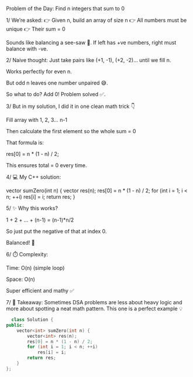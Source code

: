 
Problem of the Day: Find n integers that sum to 0

1/
We’re asked:
👉 Given n, build an array of size n
👉 All numbers must be unique
👉 Their sum = 0

Sounds like balancing a see-saw 🎯. If left has +ve numbers, right must balance with -ve.

2/
Naive thought: Just take pairs like (+1, -1), (+2, -2)… until we fill n.

Works perfectly for even n.

But odd n leaves one number unpaired 😅.

So what to do? Add 0! Problem solved ✅.

3/
But in my solution, I did it in one clean math trick 👇

Fill array with 1, 2, 3… n-1

Then calculate the first element so the whole sum = 0

That formula is:

res[0] = n * (1 - n) / 2;


This ensures total = 0 every time.

4/
💻 My C++ solution:

vector<int> sumZero(int n) {
    vector<int> res(n);
    res[0] = n * (1 - n) / 2;
    for (int i = 1; i < n; ++i)
        res[i] = i;
    return res;
}


5/
✨ Why this works?

1 + 2 + … + (n-1) = (n-1)*n/2

So just put the negative of that at index 0.

Balanced! 🎯

6/
⏱️ Complexity:

Time: O(n) (simple loop)

Space: O(n)

Super efficient and mathy ✅

7/
🌸 Takeaway:
Sometimes DSA problems are less about heavy logic and more about spotting a neat math pattern.
This one is a perfect example 💡

```cpp
  class Solution {
public:
    vector<int> sumZero(int n) {
        vector<int> res(n);
        res[0] = n * (1 - n) / 2;
        for (int i = 1; i < n; ++i)
            res[i] = i;
        return res;
    }
};
```
